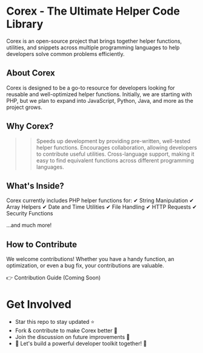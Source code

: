 # Corex - The Ultimate Helper Code Library
Corex is an open-source project that brings together helper functions, utilities, and snippets across multiple programming languages to help developers solve common problems efficiently.

## About Corex
Corex is designed to be a go-to resource for developers looking for reusable and well-optimized helper functions. Initially, we are starting with PHP, but we plan to expand into JavaScript, Python, Java, and more as the project grows.

## Why Corex?
>> Speeds up development by providing pre-written, well-tested helper functions.
>> Encourages collaboration, allowing developers to contribute useful utilities.
>> Cross-language support, making it easy to find equivalent functions across different programming languages.

## What's Inside?
Corex currently includes PHP helper functions for:
✔ String Manipulation
✔ Array Helpers
✔ Date and Time Utilities
✔ File Handling
✔ HTTP Requests
✔ Security Functions

…and much more!

## How to Contribute
We welcome contributions! Whether you have a handy function, an optimization, or even a bug fix, your contributions are valuable.

👉 Contribution Guide (Coming Soon)

# Get Involved
- Star this repo to stay updated ⭐
- Fork & contribute to make Corex better 🔧
- Join the discussion on future improvements 💬
- 📢 Let's build a powerful developer toolkit together! 🚀